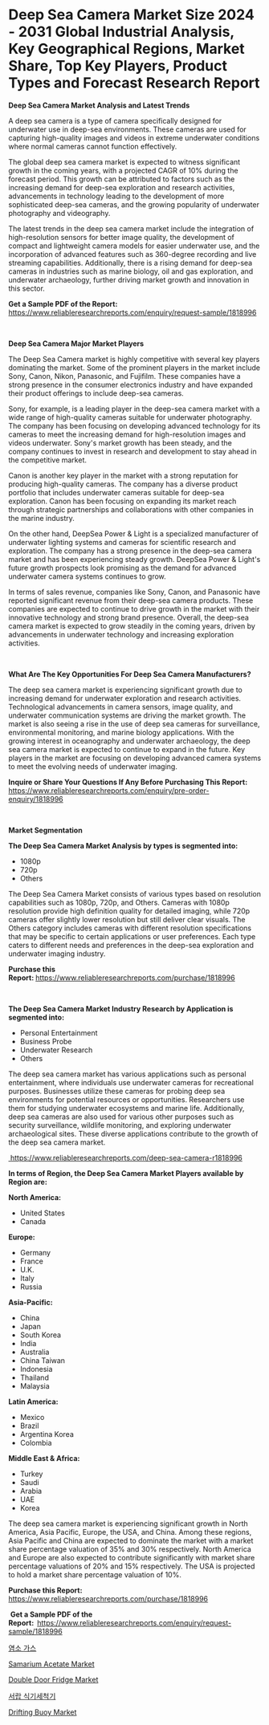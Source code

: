 <p><h1>Deep Sea Camera Market Size 2024 - 2031 Global Industrial Analysis, Key Geographical Regions, Market Share, Top Key Players, Product Types and Forecast Research Report</h1></p><p><strong>Deep Sea Camera Market Analysis and Latest Trends</strong></p>
<p><p>A deep sea camera is a type of camera specifically designed for underwater use in deep-sea environments. These cameras are used for capturing high-quality images and videos in extreme underwater conditions where normal cameras cannot function effectively.</p><p>The global deep sea camera market is expected to witness significant growth in the coming years, with a projected CAGR of 10% during the forecast period. This growth can be attributed to factors such as the increasing demand for deep-sea exploration and research activities, advancements in technology leading to the development of more sophisticated deep-sea cameras, and the growing popularity of underwater photography and videography.</p><p>The latest trends in the deep sea camera market include the integration of high-resolution sensors for better image quality, the development of compact and lightweight camera models for easier underwater use, and the incorporation of advanced features such as 360-degree recording and live streaming capabilities. Additionally, there is a rising demand for deep-sea cameras in industries such as marine biology, oil and gas exploration, and underwater archaeology, further driving market growth and innovation in this sector.</p></p>
<p><strong>Get a Sample PDF of the Report:&nbsp;</strong> <a href="https://www.reliableresearchreports.com/enquiry/request-sample/1818996">https://www.reliableresearchreports.com/enquiry/request-sample/1818996</a></p>
<p>&nbsp;</p>
<p><strong>Deep Sea Camera Major Market Players</strong></p>
<p><p>The Deep Sea Camera market is highly competitive with several key players dominating the market. Some of the prominent players in the market include Sony, Canon, Nikon, Panasonic, and Fujifilm. These companies have a strong presence in the consumer electronics industry and have expanded their product offerings to include deep-sea cameras. </p><p>Sony, for example, is a leading player in the deep-sea camera market with a wide range of high-quality cameras suitable for underwater photography. The company has been focusing on developing advanced technology for its cameras to meet the increasing demand for high-resolution images and videos underwater. Sony's market growth has been steady, and the company continues to invest in research and development to stay ahead in the competitive market.</p><p>Canon is another key player in the market with a strong reputation for producing high-quality cameras. The company has a diverse product portfolio that includes underwater cameras suitable for deep-sea exploration. Canon has been focusing on expanding its market reach through strategic partnerships and collaborations with other companies in the marine industry.</p><p>On the other hand, DeepSea Power & Light is a specialized manufacturer of underwater lighting systems and cameras for scientific research and exploration. The company has a strong presence in the deep-sea camera market and has been experiencing steady growth. DeepSea Power & Light's future growth prospects look promising as the demand for advanced underwater camera systems continues to grow.</p><p>In terms of sales revenue, companies like Sony, Canon, and Panasonic have reported significant revenue from their deep-sea camera products. These companies are expected to continue to drive growth in the market with their innovative technology and strong brand presence. Overall, the deep-sea camera market is expected to grow steadily in the coming years, driven by advancements in underwater technology and increasing exploration activities.</p></p>
<p>&nbsp;</p>
<p><strong>What Are The Key Opportunities For Deep Sea Camera Manufacturers?</strong></p>
<p><p>The deep sea camera market is experiencing significant growth due to increasing demand for underwater exploration and research activities. Technological advancements in camera sensors, image quality, and underwater communication systems are driving the market growth. The market is also seeing a rise in the use of deep sea cameras for surveillance, environmental monitoring, and marine biology applications. With the growing interest in oceanography and underwater archaeology, the deep sea camera market is expected to continue to expand in the future. Key players in the market are focusing on developing advanced camera systems to meet the evolving needs of underwater imaging.</p></p>
<p><strong>Inquire or Share Your Questions If Any Before Purchasing This Report:</strong> <a href="https://www.reliableresearchreports.com/enquiry/pre-order-enquiry/1818996">https://www.reliableresearchreports.com/enquiry/pre-order-enquiry/1818996</a></p>
<p>&nbsp;</p>
<p><strong>Market Segmentation</strong></p>
<p><strong>The Deep Sea Camera Market Analysis by types is segmented into:</strong></p>
<p><ul><li>1080p</li><li>720p</li><li>Others</li></ul></p>
<p><p>The Deep Sea Camera Market consists of various types based on resolution capabilities such as 1080p, 720p, and Others. Cameras with 1080p resolution provide high definition quality for detailed imaging, while 720p cameras offer slightly lower resolution but still deliver clear visuals. The Others category includes cameras with different resolution specifications that may be specific to certain applications or user preferences. Each type caters to different needs and preferences in the deep-sea exploration and underwater imaging industry.</p></p>
<p><strong>Purchase this Report:&nbsp;</strong><a href="https://www.reliableresearchreports.com/purchase/1818996">https://www.reliableresearchreports.com/purchase/1818996</a></p>
<p>&nbsp;</p>
<p><strong>The Deep Sea Camera Market Industry Research by Application is segmented into:</strong></p>
<p><ul><li>Personal Entertainment</li><li>Business Probe</li><li>Underwater Research</li><li>Others</li></ul></p>
<p><p>The deep sea camera market has various applications such as personal entertainment, where individuals use underwater cameras for recreational purposes. Businesses utilize these cameras for probing deep sea environments for potential resources or opportunities. Researchers use them for studying underwater ecosystems and marine life. Additionally, deep sea cameras are also used for various other purposes such as security surveillance, wildlife monitoring, and exploring underwater archaeological sites. These diverse applications contribute to the growth of the deep sea camera market.</p></p>
<p><a href="https://www.reliableresearchreports.com/deep-sea-camera-r1818996">&nbsp;https://www.reliableresearchreports.com/deep-sea-camera-r1818996</a></p>
<p><strong>In terms of Region, the Deep Sea Camera Market Players available by Region are:</strong></p>
<p>
    <p> <strong> North America: </strong>
        <ul>
            <li>United States</li>
            <li>Canada</li>
        </ul>
        </p> 
    <p> <strong> Europe: </strong>
        <ul>
            <li>Germany</li>
            <li>France</li>
            <li>U.K.</li>
            <li>Italy</li>
            <li>Russia</li>
        </ul>
        </p> 
    <p> <strong> Asia-Pacific: </strong>
        <ul>
            <li>China</li>
            <li>Japan</li>
            <li>South Korea</li>
            <li>India</li>
            <li>Australia</li>
            <li>China Taiwan</li>
            <li>Indonesia</li>
            <li>Thailand</li>
            <li>Malaysia</li>
        </ul>
        </p> 
    <p> <strong> Latin America: </strong>
        <ul>
            <li>Mexico</li>
            <li>Brazil</li>
            <li>Argentina Korea</li>
            <li>Colombia</li>
        </ul>
        </p> 
    <p> <strong> Middle East & Africa: </strong>
        <ul>
            <li>Turkey</li>
            <li>Saudi</li>
            <li>Arabia</li>
            <li>UAE</li>
            <li>Korea</li>
        </ul>
    </p>
    </p>
<p><p>The deep sea camera market is experiencing significant growth in North America, Asia Pacific, Europe, the USA, and China. Among these regions, Asia Pacific and China are expected to dominate the market with a market share percentage valuation of 35% and 30% respectively. North America and Europe are also expected to contribute significantly with market share percentage valuations of 20% and 15% respectively. The USA is projected to hold a market share percentage valuation of 10%.</p></p>
<p><strong>Purchase this Report: </strong><a href="https://www.reliableresearchreports.com/purchase/1818996">https://www.reliableresearchreports.com/purchase/1818996</a></p>
<p>&nbsp;<strong>Get a Sample PDF of the Report:&nbsp;&nbsp;</strong><a href="https://www.reliableresearchreports.com/enquiry/request-sample/1818996">https://www.reliableresearchreports.com/enquiry/request-sample/1818996</a></p>
<p><strong></strong></p>
<p><p><a href="https://medium.com/@joanacasper2001/%EC%97%BC%EC%86%8C-%EA%B0%80%EC%8A%A4-%EC%8B%9C%EC%9E%A5-%EB%8F%99%ED%96%A5-%EB%B0%8F-%EC%8B%9C%EC%9E%A5-%EB%B6%84%EC%84%9D%EC%9D%80-2024-2031%EB%85%84%EA%B9%8C%EC%A7%80-%EC%98%88%EC%B8%A1%EB%90%A9%EB%8B%88%EB%8B%A4-802276c524a3">염소 가스</a></p><p><a href="https://issuu.com/reportprime-2/docs/samarium-acetate-market-size-2030.pptx">Samarium Acetate Market</a></p><p><a href="https://github.com/bobicer/Market-Research-Report-List-2/blob/main/double-door-fridge-market.md">Double Door Fridge Market</a></p><p><a href="https://medium.com/@maryamsipes/%EC%84%9C%EB%9E%8D%EC%8B%9D-%EC%84%B8%EC%B2%99%EA%B8%B0-%EC%8B%9C%EC%9E%A5-%EC%A0%90%EC%9C%A0%EC%9C%A8-%EB%B0%9C%EC%A0%84%EA%B3%BC-%EC%8B%9C%EC%9E%A5-%EC%84%B1%EC%9E%A5-%ED%8A%B8%EB%A0%8C%EB%93%9C-2024-2031-942ad5f877e5">서랍 식기세척기</a></p><p><a href="https://github.com/timeliteaut/Market-Research-Report-List-2/blob/main/drifting-buoy-market.md">Drifting Buoy Market</a></p></p>